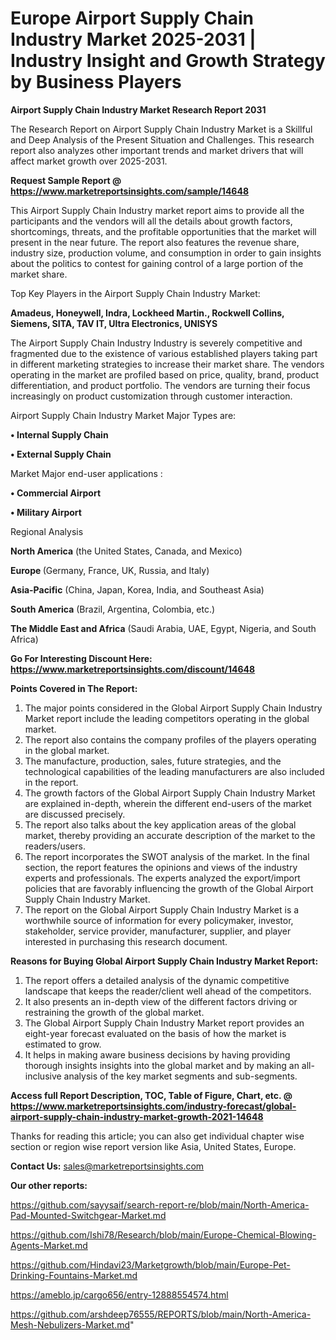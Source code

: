 # Europe Airport Supply Chain Industry Market 2025-2031 | Industry Insight and Growth Strategy by Business Players

<strong>Airport Supply Chain Industry Market Research Report 2031</strong>

The Research Report on Airport Supply Chain Industry Market is a Skillful and Deep Analysis of the Present Situation and Challenges. This research report also analyzes other important trends and market drivers that will affect market growth over 2025-2031.

<strong>Request Sample Report @ <a href=https://www.marketreportsinsights.com/sample/14648>https://www.marketreportsinsights.com/sample/14648</a></strong>

This Airport Supply Chain Industry market report aims to provide all the participants and the vendors will all the details about growth factors, shortcomings, threats, and the profitable opportunities that the market will present in the near future. The report also features the revenue share, industry size, production volume, and consumption in order to gain insights about the politics to contest for gaining control of a large portion of the market share.

Top Key Players in the Airport Supply Chain Industry Market:

<strong>Amadeus, Honeywell, Indra, Lockheed Martin., Rockwell Collins, Siemens, SITA, TAV IT, Ultra Electronics, UNISYS</strong>

The Airport Supply Chain Industry Industry is severely competitive and fragmented due to the existence of various established players taking part in different marketing strategies to increase their market share. The vendors operating in the market are profiled based on price, quality, brand, product differentiation, and product portfolio. The vendors are turning their focus increasingly on product customization through customer interaction.

Airport Supply Chain Industry Market Major Types are:

<strong>• Internal Supply Chain

• External Supply Chain</strong>

Market Major end-user applications :

<strong>• Commercial Airport

• Military Airport</strong>

Regional Analysis

</u><strong><b>North America</b></strong> (the United States, Canada, and Mexico)

<strong><b>Europe </b></strong>(Germany, France, UK, Russia, and Italy)

<strong><b>Asia-Pacific</b></strong> (China, Japan, Korea, India, and Southeast Asia)

<strong><b>South America</b></strong> (Brazil, Argentina, Colombia, etc.)

<strong><b>The Middle East and Africa</b></strong> (Saudi Arabia, UAE, Egypt, Nigeria, and South Africa)

<strong>Go For Interesting Discount Here: <a href=https://www.marketreportsinsights.com/discount/14648>https://www.marketreportsinsights.com/discount/14648</a></strong>

<strong>Points Covered in The Report:</strong>
<ol>
  <li>The major points considered in the Global Airport Supply Chain Industry Market report include the leading competitors operating in the global market.</li>
  <li>The report also contains the company profiles of the players operating in the global market.</li>
  <li>The manufacture, production, sales, future strategies, and the technological capabilities of the leading manufacturers are also included in the report.</li>
  <li>The growth factors of the Global Airport Supply Chain Industry Market are explained in-depth, wherein the different end-users of the market are discussed precisely.</li>
  <li>The report also talks about the key application areas of the global market, thereby providing an accurate description of the market to the readers/users.</li>
  <li>The report incorporates the SWOT analysis of the market. In the final section, the report features the opinions and views of the industry experts and professionals. The experts analyzed the export/import policies that are favorably influencing the growth of the Global Airport Supply Chain Industry Market.</li>
  <li>The report on the Global Airport Supply Chain Industry Market is a worthwhile source of information for every policymaker, investor, stakeholder, service provider, manufacturer, supplier, and player interested in purchasing this research document.</li>
</ol>
<strong>Reasons for Buying Global Airport Supply Chain Industry Market Report:</strong>

<ol>
  <li>The report offers a detailed analysis of the dynamic competitive landscape that keeps the reader/client well ahead of the competitors.</li>
  <li>It also presents an in-depth view of the different factors driving or restraining the growth of the global market.</li>
  <li>The Global Airport Supply Chain Industry Market report provides an eight-year forecast evaluated on the basis of how the market is estimated to grow.</li>
  <li>It helps in making aware business decisions by having providing thorough insights insights into the global market and by making an all-inclusive analysis of the key market segments and sub-segments.</li>
</ol>
<strong>Access full Report Description, TOC, Table of Figure, Chart, etc. @ <a href=https://www.marketreportsinsights.com/industry-forecast/global-airport-supply-chain-industry-market-growth-2021-14648>https://www.marketreportsinsights.com/industry-forecast/global-airport-supply-chain-industry-market-growth-2021-14648</a></strong>


Thanks for reading this article; you can also get individual chapter wise section or region wise report version like Asia, United States, Europe.

<strong>Contact Us:</strong>
sales@marketreportsinsights.com

<strong>Our other reports:</strong>

<a href=https://github.com/sayysaif/search-report-re/blob/main/North-America-Pad-Mounted-Switchgear-Market.md>https://github.com/sayysaif/search-report-re/blob/main/North-America-Pad-Mounted-Switchgear-Market.md</a>

<a href=https://github.com/Ishi78/Research/blob/main/Europe-Chemical-Blowing-Agents-Market.md>https://github.com/Ishi78/Research/blob/main/Europe-Chemical-Blowing-Agents-Market.md</a>

<a href=https://github.com/Hindavi23/Marketgrowth/blob/main/Europe-Pet-Drinking-Fountains-Market.md>https://github.com/Hindavi23/Marketgrowth/blob/main/Europe-Pet-Drinking-Fountains-Market.md</a>

<a href=https://ameblo.jp/cargo656/entry-12888554574.html>https://ameblo.jp/cargo656/entry-12888554574.html</a>

<a href=https://github.com/arshdeep76555/REPORTS/blob/main/North-America-Mesh-Nebulizers-Market.md>https://github.com/arshdeep76555/REPORTS/blob/main/North-America-Mesh-Nebulizers-Market.md</a>"
